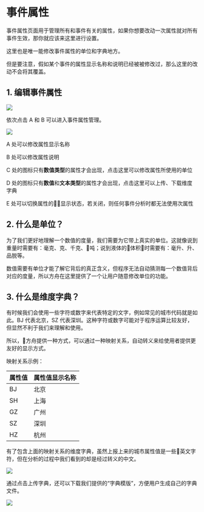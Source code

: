 # 事件属性

事件属性页面用于管理所有和事件有关的属性，如果你想要改动一次属性就对所有事件生效，那你就应该来这里进行设置。

这里也是唯一能修改事件属性的单位和字典地方。

但是要注意，假如某个事件的属性显示名称和说明已经被被修改过，那么这里的改动不会将其覆盖。

## 1. 编辑事件属性

![ ](https://imguserradar.analysys.cn/fangzhou/img/2018/08/201808121922491474.jpg)

依次点击 A 和 B 可以进入事件属性管理。

![ ](https://imguserradar.analysys.cn/fangzhou/img/2018/08/201808121944061470.jpg)

A 处可以修改属性显示名称

B 处可以修改属性说明

C 处的图标只有**数值类型**的属性才会出现，点击这里可以修改属性所使用的单位

D 处的图标只有**数值**和**文本类型**的属性才会出现，点击这里可以上传、下载维度字典

E 处可以切换属性的显示状态，若关闭，则任何事件分析时都无法使用次属性

## 2. 什么是单位？

为了我们更好地理解一个数值的度量，我们需要为它带上真实的单位。这就像说到重量时需要有：毫克、克、千克、吨；说到液体的体积时需要有：毫升、升、品脱等。

数值需要有单位才能了解它背后的真正含义，但程序无法自动猜测每一个数值背后对应的度量，所以方舟在这里提供了一个让用户随意修改单位的功能。

## 3. 什么是维度字典？

有时候我们会使用一些字符或数字来代表特定的文字，例如常见的城市代码就是如此。BJ 代表北京，SZ 代表深圳。这种字符或数字可能对于程序运算比较友好，但显然不利于我们来理解和使用。

所以，方舟提供一种方式，可以通过一种映射关系，自动转义来给使用者提供更友好的显示方式。

映射关系示例：

| 属性值 | 属性值显示名称 |
| :--- | :--- |
| BJ | 北京 |
| SH | 上海 |
| GZ | 广州 |
| SZ | 深圳 |
| HZ | 杭州 |

有了包含上面的映射关系的维度字典，虽然上报上来的城市属性值是一些英文字符，但在分析的过程中我们看到的却是经过转义的中文。

![ ](https://imguserradar.analysys.cn/fangzhou/img/2018/08/201808121954430049.png)

通过点击上传字典，还可以下载我们提供的“字典模版”，方便用户生成自己的字典文件。

[![ ](https://imguserradar.analysys.cn/fangzhou/img/2019/01/201901151711159657.jpeg)](https://ark.analysys.cn/view/sign/signup.html?campaign_id=2111486795&utm_campaign=文档注册&utm_medium=自媒体&utm_source=文档&utm_content=&utm_term=)

